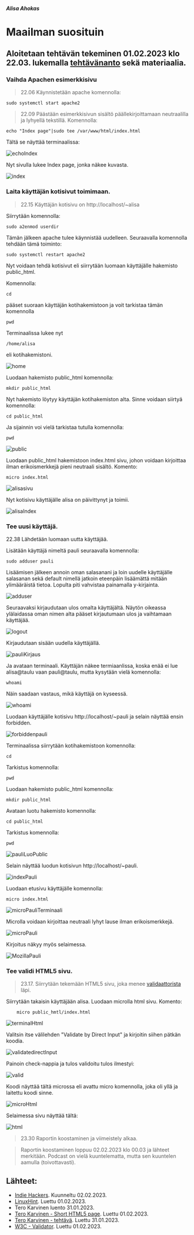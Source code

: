 ##### Alisa Ahokas

# Maailman suosituin													

## Aloitetaan tehtävän tekeminen 01.02.2023 klo 22.03. lukemalla [tehtävänanto](https://terokarvinen.com/2023/linux-palvelimet-2023-alkukevat/) sekä materiaalia.

### Vaihda Apachen esimerkkisivu

>22.06 Käynnistetään apache komennolla:

    sudo systemctl start apache2

>22.09 Päästään esimerkkisivun sisältö päällekirjoittamaan neutraalilla ja lyhyellä tekstillä. Komennolla:

    echo "Index page"|sudo tee /var/www/html/index.html

Tältä se näyttää terminaalissa:


![echoIndex](https://user-images.githubusercontent.com/112398757/216172646-1912efe7-f540-4c9d-af7b-297a193f1458.JPG)



Nyt sivulla lukee Index page, jonka näkee kuvasta.


![index](https://user-images.githubusercontent.com/112398757/216172691-16ac952a-c306-474c-9a9b-e300b7c52c12.JPG)



### Laita käyttäjän kotisivut toimimaan.

>22.15 Käyttäjän kotisivu on http://localhost/~alisa

Siirrytään komennolla:

    sudo a2enmod userdir

Tämän jälkeen apache tulee käynnistää uudelleen. Seuraavalla komennolla tehdään tämä toiminto:

    sudo systemctl restart apache2

Nyt voidaan tehdä kotisivut eli siirrytään luomaan käyttäjälle hakemisto public_html.

Komennolla:

    cd

pääset suoraan käyttäjän kotihakemistoon ja voit tarkistaa tämän komennolla

    pwd 

Terminaalissa lukee nyt

    /home/alisa 

eli kotihakemistoni.


![home](https://user-images.githubusercontent.com/112398757/216173631-4f948481-a879-4011-aa9d-c7edf0ff469d.JPG)



Luodaan hakemisto public_html komennolla:

    mkdir public_html

Nyt hakemisto löytyy käyttäjän kotihakemiston alta. Sinne voidaan siirtyä komennolla:

    cd public_html 

Ja sijainnin voi vielä tarkistaa tutulla komennolla:

    pwd


![public](https://user-images.githubusercontent.com/112398757/216172443-84c2e0c1-e917-4fe0-8f57-52bc75fe6e69.JPG)



Luodaan public_html hakemistoon index.html sivu, johon voidaan kirjoittaa ilman erikoismerkkejä pieni neutraali sisältö. Komento:

    micro index.html


![alisasivu](https://user-images.githubusercontent.com/112398757/216173170-f4a16b93-1e1c-4bef-8aa5-03836186ddf7.JPG)



Nyt kotisivu käyttäjälle alisa on päivittynyt ja toimii.


![alisaIndex](https://user-images.githubusercontent.com/112398757/216173197-f43c6290-f110-4c08-85f0-2a6afd1379cb.JPG)



### Tee uusi käyttäjä.

22.38 Lähdetään luomaan uutta käyttäjää.

Lisätään käyttäjä nimeltä pauli seuraavalla komennolla:

    sudo adduser pauli

Lisäämisen jälkeen annoin oman salasanani ja loin uudelle käyttäjälle salasanan sekä default nimellä jatkoin eteenpäin lisäämättä mitään ylimääräistä tietoa. Lopulta piti vahvistaa painamalla y-kirjainta.


![adduser](https://user-images.githubusercontent.com/112398757/216170727-267d7ef2-5642-4fb5-a234-bfb3528701c4.JPG)



Seuraavaksi kirjaudutaan ulos omalta käyttäjältä. Näytön oikeassa ylälaidassa oman nimen alta pääset kirjautumaan ulos ja vaihtamaan käyttäjää.


![logout](https://user-images.githubusercontent.com/112398757/216170813-eb15a61b-ef71-4ef2-9309-57bc90b5ee9a.JPG)



Kirjaudutaan sisään uudella käyttäjällä.


![pauliKirjaus](https://user-images.githubusercontent.com/112398757/216171022-57a21aaf-fc0f-427c-844b-13d4f49948d6.JPG)



Ja avataan terminaali. Käyttäjän näkee termiaanlissa, koska enää ei lue alisa@taulu vaan pauli@taulu, mutta kysytään vielä komennolla:

    whoami

Näin saadaan vastaus, mikä käyttäjä on kyseessä.


![whoami](https://user-images.githubusercontent.com/112398757/216171133-bc0b8ff2-75b6-4d80-8c7e-ed18f1ff9b14.JPG)



Luodaan käyttäjälle kotisivu http://localhost/~pauli ja selain näyttää ensin forbidden.


![forbiddenpauli](https://user-images.githubusercontent.com/112398757/216171187-19c450be-df96-48bd-8e9b-659fe4999127.JPG)



Terminaalissa siirrytään kotihakemistoon komennolla:

    cd

Tarkistus komennolla:

    pwd

Luodaan hakemisto public_html komennolla:

    mkdir public_html

Avataan luotu hakemisto komennolla:

    cd public_html

Tarkistus komennolla:

    pwd


![pauliLuoPublic](https://user-images.githubusercontent.com/112398757/216171325-936ad0a8-7102-4640-b71a-afdeba67a18b.JPG)



Selain näyttää luodun kotisivun http://localhost/~pauli.


![indexPauli](https://user-images.githubusercontent.com/112398757/216171548-90b29ef2-bff3-4319-bda6-47d65df5febc.JPG)



Luodaan etusivu käyttäjälle komennolla:

    micro index.html
    
    
![microPauliTerminaali](https://user-images.githubusercontent.com/112398757/216171653-1fe4a1a5-ef30-4074-83f5-f768d4d5eac1.JPG)


Microlla voidaan kirjoittaa neutraali lyhyt lause ilman erikoismerkkejä.


![microPauli](https://user-images.githubusercontent.com/112398757/216171740-6d09f9c0-cf5e-4145-a999-4fb1cd9f0324.JPG)



Kirjoitus näkyy myös selaimessa.


![MozillaPauli](https://user-images.githubusercontent.com/112398757/216171769-805c828c-3d34-4c03-be93-d895f7a4c51d.JPG)



### Tee validi HTML5 sivu.

>23.17. Siirrytään tekemään HTML5 sivu, joka menee [validaattorista](https://validator.w3.org/) läpi.

Siirrytään takaisin käyttäjään alisa. Luodaan microlla html sivu. Komento:

        micro public_hmtl/index.html


![terminalHtml](https://user-images.githubusercontent.com/112398757/216268765-28482a55-f8d3-41cb-bea4-8e98c35e2589.JPG)



Valitsin itse välilehden "Validate by Direct Input" ja kirjoitin siihen pätkän koodia. 


![validatedirectInput](https://user-images.githubusercontent.com/112398757/216170487-0b3c33d4-1487-4d6d-be86-575347824212.JPG)



Painoin check-nappia ja tulos validoitu tulos ilmestyi:


![valid](https://user-images.githubusercontent.com/112398757/216170546-6f461f64-795f-403b-8b2b-a60863419a2f.JPG)



Koodi näyttää tältä microssa eli avattu micro komennolla, joka oli yllä ja laitettu koodi sinne.


![microHtml](https://user-images.githubusercontent.com/112398757/216269333-8eb5c1e1-514d-40fb-903d-3997f3235c27.JPG)



Selaimessa sivu näyttää tältä:


![html](https://user-images.githubusercontent.com/112398757/216269474-c14d8de4-ee1d-412a-87f8-6c9fd701c58b.JPG)



>23.30 Raportin koostaminen ja viimeistely alkaa.

>Raportin koostaminen loppuu 02.02.2023 klo 00.03 ja lähteet merkitään. Podcast on vielä kuuntelematta, mutta sen kuuntelen aamulla (toivottavasti).


## Lähteet:

- [Indie Hackers](https://www.indiehackers.com/podcasts). Kuunneltu 02.02.2023.
- [LinuxHint](https://linuxhint.com/addinng_new_user_debian/). Luettu 01.02.2023.
- Tero Karvinen luento 31.01.2023.
- [Tero Karvinen - Short HTML5 page](https://terokarvinen.com/2012/short-html5-page/). Luettu 01.02.2023.
- [Tero Karvinen - tehtävä](https://terokarvinen.com/2023/linux-palvelimet-2023-alkukevat/). Luettu 31.01.2023.
- [W3C - Validator](https://validator.w3.org/#validate_by_input). Luettu 01.02.2023.

